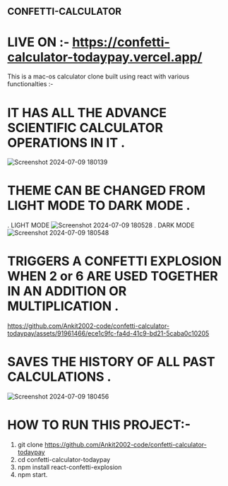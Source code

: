 ## CONFETTI-CALCULATOR
# LIVE ON :- https://confetti-calculator-todaypay.vercel.app/
This is a mac-os calculator clone built using react with various functionalties :-

 # IT HAS ALL THE ADVANCE SCIENTIFIC CALCULATOR OPERATIONS IN IT .
 ![Screenshot 2024-07-09 180139](https://github.com/Ankit2002-code/confetti-calculator-todaypay/assets/91961466/4cd23edd-7a95-497c-a699-6bac7b4b7d98)
 # THEME CAN BE CHANGED FROM LIGHT MODE TO DARK MODE .
  . LIGHT MODE
  ![Screenshot 2024-07-09 180528](https://github.com/Ankit2002-code/confetti-calculator-todaypay/assets/91961466/c3329ba9-edad-435b-8737-984dc23c86e8)
  . DARK MODE
  ![Screenshot 2024-07-09 180548](https://github.com/Ankit2002-code/confetti-calculator-todaypay/assets/91961466/a9875846-7752-42f5-9f47-69ae241feb06)

 # TRIGGERS A CONFETTI EXPLOSION WHEN 2 or 6 ARE USED TOGETHER IN AN ADDITION OR MULTIPLICATION .
   https://github.com/Ankit2002-code/confetti-calculator-todaypay/assets/91961466/ece1c9fc-fa4d-41c9-bd21-5caba0c10205

# SAVES THE HISTORY OF ALL PAST CALCULATIONS .
  ![Screenshot 2024-07-09 180456](https://github.com/Ankit2002-code/confetti-calculator-todaypay/assets/91961466/240ab0c7-f9af-4780-8cd4-b135faa4b3bf)

# HOW TO RUN THIS PROJECT:-
1. git clone https://github.com/Ankit2002-code/confetti-calculator-todaypay
2. cd confetti-calculator-todaypay
3. npm install react-confetti-explosion
4. npm start.

 
